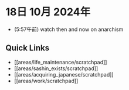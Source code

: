 # 18日 10月 2024年
- (5:57午前) watch then and now on anarchism
 



## Quick Links
- [[areas/life_maintenance/scratchpad]]
- [[areas/sashin_exists/scratchpad]]
- [[areas/acquiring_japanese/scratchpad]]
- [[areas/work/scratchpad]]
